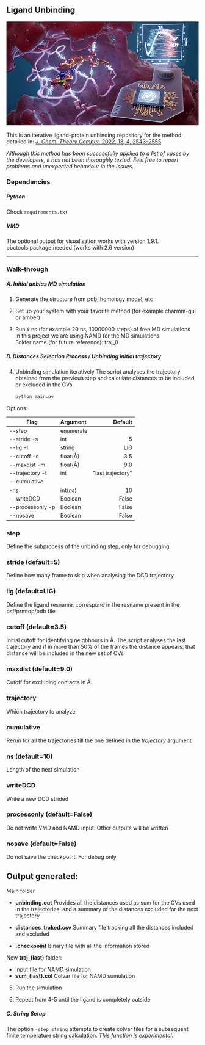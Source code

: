 Ligand Unbinding
--------------------
![cover](banner.jpeg)

This is an iterative ligand-protein unbinding repository
for the method detailed in:
[*J. Chem. Theory Comput.* 2022, 18, 4, 2543–2555](https://pubs.acs.org/doi/full/10.1021/acs.jctc.1c00924)

*Although this method has been successfully applied to a
list of cases by the developers, it has not been thoroughly
tested. Feel free to report problems and unexpected behaviour
in the issues.*

### Dependencies

##### Python
Check `requirements.txt` 

##### VMD
The optional output for visualisation works with version 1.9.1.  
pbctools package needed (works with 2.6 version)  

---

### Walk-through

##### A. Initial unbias MD simulation
1. Generate the structure from pdb, homology model, etc  

2. Set up your system with your favorite method (for example charmm-gui or amber)

3. Run *x* ns (for example 20 ns, 10000000 steps) of free MD simulations  
In this project we are using NAMD for the MD simulations  
Folder name (for future reference): traj_0  

##### B. Distances Selection Process / Unbinding initial trajectory

4. Unbinding simulation iteratively
The script analyses the trajectory obtained from the previous step and calculate distances
to be included or excluded in the CVs.
    ```bash
    python main.py
    ``` 
Options:

| Flag             | Argument  |           Default |
|------------------|:----------|------------------:|
| --step           | enumerate |                   |
| --stride      -s | int       |                 5 |
| --lig         -l | string    |               LIG |
| --cutoff      -c | float(Å)  |               3.5 |
| --maxdist     -m | float(Å)  |               9.0 |
| --trajectory  -t | int       | "last trajectory" |
| --cumulative     |           |                   |
| -ns              | int(ns)   |                10 |
| --writeDCD       | Boolean   |             False |
| --processonly -p | Boolean   |             False |
| --nosave         | Boolean   |             False |

### step
Define the subprocess of the unbinding step, only for debugging. 

### stride (default=5)
Define how many frame to skip when analysing the DCD trajectory

### lig (default=LIG)
Define the ligand resname, correspond in the resname present in the psf/prmtop/pdb file

### cutoff (default=3.5)
Initial cutoff for identifying neighbours in Å. The script analyses the last trajectory and
if in more than 50% of the frames the distance appears, that distance will be included in
the new set of CVs

### maxdist (default=9.0)
Cutoff for excluding contacts in Å.

### trajectory
Which trajectory to analyze

### cumulative 
Rerun for all the trajectories till the one defined in the *trajectory* argument

### ns (default=10)
Length of the next simulation 

### writeDCD
Write a new DCD strided

### processonly  (default=False)
Do not write VMD and NAMD input. Other outputs will be written

### nosave  (default=False)
Do not save the checkpoint. For debug only


## Output generated:
Main folder
- **unbinding.out**
    Provides all the distances used as sum for the CVs used in the trajectories, and a summary
    of the distances excluded for the next trajectory
    
- **distances_traked.csv**
    Summary file tracking all the distances included and excluded

- **.checkpoint**
    Binary file with all the information stored
    
New **traj_(last)** folder:
- input file for NAMD simulation
- **sum_(last).col** Colvar file for NAMD sumulation  
 
5. Run the simulation
  
6. Repeat from 4-5 until the ligand is completely outside  

##### C. String Setup

The option `-step string` attempts to create colvar files
for a subsequent finite temperature string calculation.
*This function is experimental.*